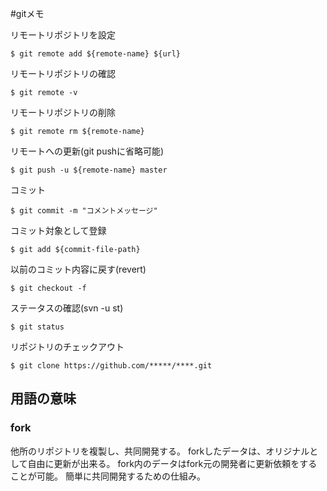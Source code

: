 #gitメモ

リモートリポジトリを設定

    $ git remote add ${remote-name} ${url}


リモートリポジトリの確認

    $ git remote -v


リモートリポジトリの削除

    $ git remote rm ${remote-name}


リモートへの更新(git pushに省略可能)

    $ git push -u ${remote-name} master


コミット

    $ git commit -m "コメントメッセージ"


コミット対象として登録

    $ git add ${commit-file-path}


以前のコミット内容に戻す(revert)

    $ git checkout -f


ステータスの確認(svn -u st)

    $ git status


リポジトリのチェックアウト

    $ git clone https://github.com/*****/****.git



## 用語の意味

### fork
他所のリポジトリを複製し、共同開発する。
forkしたデータは、オリジナルとして自由に更新が出来る。
fork内のデータはfork元の開発者に更新依頼をすることが可能。
簡単に共同開発するための仕組み。





